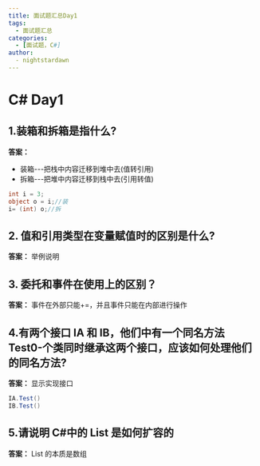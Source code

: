 ```yaml
---
title: 面试题汇总Day1
tags:
  - 面试题汇总
categories:
  - [面试题，C#]
author:
  - nightstardawn
---
```


# C# Day1

## 1.装箱和拆箱是指什么?

**答案：**

- 装箱---把栈中内容迁移到堆中去(值转引用)
- 拆箱---把堆中内容迁移到栈中去(引用转值)

```cs
int i = 3;
object o = i;//装
i= (int) o;//拆
```

## 2. 值和引用类型在变量赋值时的区别是什么?

**答案：**
举例说明

## 3. 委托和事件在使用上的区别？

**答案：**
事件在外部只能+=，并且事件只能在内部进行操作

## 4.有两个接口 IA 和 IB，他们中有一个同名方法 Test0-个类同时继承这两个接口，应该如何处理他们的同名方法?

**答案：**
显示实现接口

```cs
IA.Test()
IB.Test()
```

## 5.请说明 C#中的 List 是如何扩容的

**答案：**
List 的本质是数组
